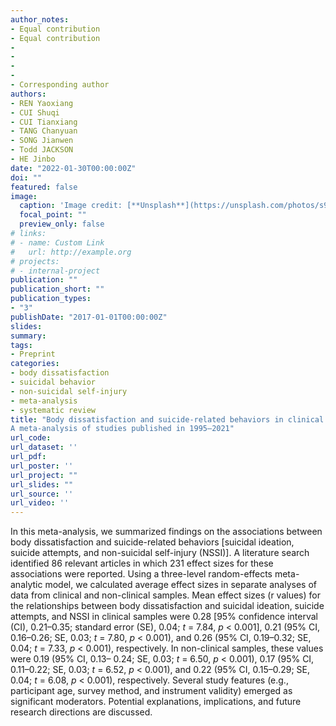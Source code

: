 ```yaml
---
author_notes:
- Equal contribution
- Equal contribution
-
-
-
-
- Corresponding author
authors:
- REN Yaoxiang
- CUI Shuqi
- CUI Tianxiang
- TANG Chanyuan
- SONG Jianwen
- Todd JACKSON
- HE Jinbo
date: "2022-01-30T00:00:00Z"
doi: ""
featured: false
image:
  caption: 'Image credit: [**Unsplash**](https://unsplash.com/photos/s9CC2SKySJM)'
  focal_point: ""
  preview_only: false
# links:
# - name: Custom Link
#   url: http://example.org
# projects:
# - internal-project
publication: ""
publication_short: ""
publication_types:
- "3"
publishDate: "2017-01-01T00:00:00Z"
slides: 
summary: 
tags:
- Preprint
categories:
- body dissatisfaction
- suicidal behavior
- non-suicidal self-injury
- meta-analysis
- systematic review
title: "Body dissatisfaction and suicide-related behaviors in clinical and non-clinical samples:
A meta-analysis of studies published in 1995–2021"
url_code: 
url_dataset: ''
url_pdf: 
url_poster: ''
url_project: ""
url_slides: ""
url_source: ''
url_video: ''
---
```

In this meta-analysis, we summarized findings on the associations between body
dissatisfaction and suicide-related behaviors [suicidal ideation, suicide attempts, and
non-suicidal self-injury (NSSI)]. A literature search identified 86 relevant articles in
which 231 effect sizes for these associations were reported. Using a three-level
random-effects meta-analytic model, we calculated average effect sizes in separate
analyses of data from clinical and non-clinical samples. Mean effect sizes (r values)
for the relationships between body dissatisfaction and suicidal ideation, suicide
attempts, and NSSI in clinical samples were 0.28 [95% confidence interval (CI),
0.21–0.35; standard error (SE), 0.04; *t* = 7.84, *p* < 0.001], 0.21 (95% CI, 0.16–0.26;
SE, 0.03; *t* = 7.80, *p* < 0.001), and 0.26 (95% CI, 0.19–0.32; SE, 0.04; *t* = 7.33, *p* <
0.001), respectively. In non-clinical samples, these values were 0.19 (95% CI, 0.13–
0.24; SE, 0.03; *t* = 6.50, *p* < 0.001), 0.17 (95% CI, 0.11–0.22; SE, 0.03; *t* = 6.52, *p* <
0.001), and 0.22 (95% CI, 0.15–0.29; SE, 0.04; *t* = 6.08, *p* < 0.001), respectively.
Several study features (e.g., participant age, survey method, and instrument validity)
emerged as significant moderators. Potential explanations, implications, and future
research directions are discussed.
